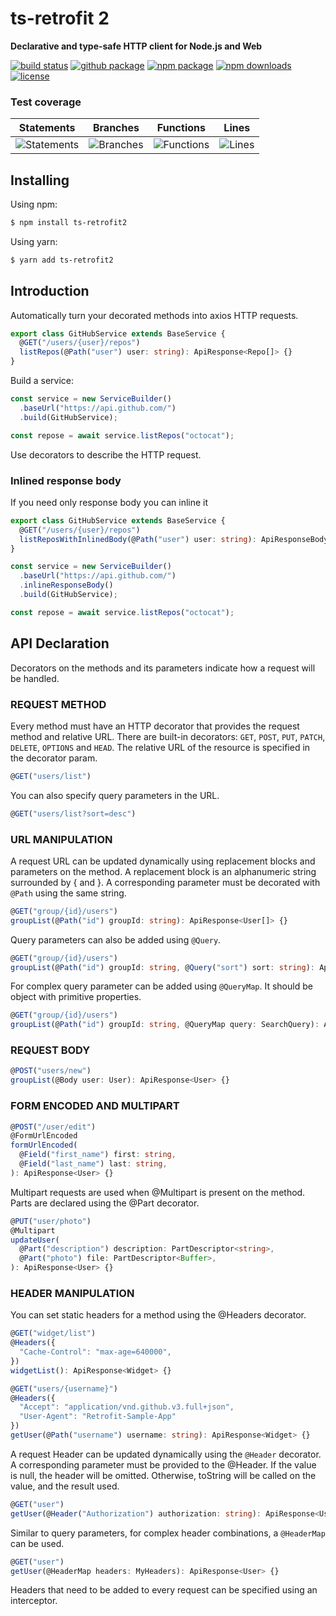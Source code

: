 <h1>ts-retrofit 2</h1>

<p>
    <strong>Declarative and type-safe HTTP client for Node.js and Web</strong>
</p>

<p>
    <a href="https://travis-ci.com/npwork/ts-retrofit2"><img alt="build status" src="https://travis-ci.com/npwork/ts-retrofit2.svg?branch=master"></a>
    <a href="./package.json"><img alt="github package" src="https://img.shields.io/github/package-json/v/npwork/ts-retrofit2"></a>
    <a href="https://www.npmjs.com/package/ts-retrofit2"><img alt="npm package" src="https://img.shields.io/npm/v/ts-retrofit2"></a>
    <a href="https://www.npmjs.com/package/retroxios"><img alt="npm downloads" src="https://img.shields.io/npm/dt/ts-retrofit2"></a>
    <a href="./LICENSE.txt"><img alt="license" src="https://img.shields.io/github/license/tnychn/retroxios"></a>
</p>

### Test coverage

| Statements                  | Branches                | Functions                 | Lines                |
| --------------------------- | ----------------------- | ------------------------- | -------------------- |
| ![Statements](https://img.shields.io/badge/statements-96.15%25-brightgreen.svg) | ![Branches](https://img.shields.io/badge/branches-89.08%25-yellow.svg) | ![Functions](https://img.shields.io/badge/functions-94.22%25-brightgreen.svg) | ![Lines](https://img.shields.io/badge/lines-97.59%25-brightgreen.svg)    |



## Installing

Using npm:

```bash
$ npm install ts-retrofit2
```

Using yarn:

```bash
$ yarn add ts-retrofit2
```

## Introduction
Automatically turn your decorated methods into axios HTTP requests.

```typescript
export class GitHubService extends BaseService {
  @GET("/users/{user}/repos")
  listRepos(@Path("user") user: string): ApiResponse<Repo[]> {}
}
```

Build a service:

```typescript
const service = new ServiceBuilder()
  .baseUrl("https://api.github.com/")
  .build(GitHubService);

const repose = await service.listRepos("octocat");
```

Use decorators to describe the HTTP request.

### Inlined response body
If you need only response body you can inline it
```typescript
export class GitHubService extends BaseService {
  @GET("/users/{user}/repos")
  listReposWithInlinedBody(@Path("user") user: string): ApiResponseBody<Repo[]> {}
}
```

```typescript
const service = new ServiceBuilder()
  .baseUrl("https://api.github.com/")
  .inlineResponseBody()
  .build(GitHubService);

const repose = await service.listRepos("octocat");
```

## API Declaration
Decorators on the methods and its parameters indicate how a request will be handled.

### REQUEST METHOD
Every method must have an HTTP decorator that provides the request method and relative URL. There are built-in decorators: `GET`, `POST`, `PUT`, `PATCH`, `DELETE`, `OPTIONS` and `HEAD`. The relative URL of the resource is specified in the decorator param.

```typescript
@GET("users/list")
```
You can also specify query parameters in the URL.
```typescript
@GET("users/list?sort=desc")
```
### URL MANIPULATION
A request URL can be updated dynamically using replacement blocks and parameters on the method. A replacement block is an alphanumeric string surrounded by { and }. A corresponding parameter must be decorated with `@Path` using the same string.
```typescript
@GET("group/{id}/users")
groupList(@Path("id") groupId: string): ApiResponse<User[]> {}
```

Query parameters can also be added using `@Query`.

```typescript
@GET("group/{id}/users")
groupList(@Path("id") groupId: string, @Query("sort") sort: string): ApiResponse<User[]> {}
```

For complex query parameter can be added using `@QueryMap`. It should be object with primitive properties.

```typescript
@GET("group/{id}/users")
groupList(@Path("id") groupId: string, @QueryMap query: SearchQuery): ApiResponse<User[]> {}
```

### REQUEST BODY
```typescript
@POST("users/new")
groupList(@Body user: User): ApiResponse<User> {}
```

### FORM ENCODED AND MULTIPART
```typescript
@POST("/user/edit")
@FormUrlEncoded
formUrlEncoded(
  @Field("first_name") first: string,
  @Field("last_name") last: string,
): ApiResponse<User> {}
```

Multipart requests are used when @Multipart is present on the method. Parts are declared using the @Part decorator.
```typescript
@PUT("user/photo")
@Multipart
updateUser(
  @Part("description") description: PartDescriptor<string>,
  @Part("photo") file: PartDescriptor<Buffer>,
): ApiResponse<User> {}
```

### HEADER MANIPULATION
You can set static headers for a method using the @Headers decorator.

```typescript
@GET("widget/list")
@Headers({
  "Cache-Control": "max-age=640000",
})
widgetList(): ApiResponse<Widget> {}
```
```typescript
@GET("users/{username}")
@Headers({
  "Accept": "application/vnd.github.v3.full+json",
  "User-Agent": "Retrofit-Sample-App"
})
getUser(@Path("username") username: string): ApiResponse<Widget> {}
```

A request Header can be updated dynamically using the `@Header` decorator. A corresponding parameter must be provided to the @Header. If the value is null, the header will be omitted. Otherwise, toString will be called on the value, and the result used.

```typescript
@GET("user")
getUser(@Header("Authorization") authorization: string): ApiResponse<User> {}
```
Similar to query parameters, for complex header combinations, a `@HeaderMap` can be used.

```typescript
@GET("user")
getUser(@HeaderMap headers: MyHeaders): ApiResponse<User> {}
```
Headers that need to be added to every request can be specified using an interceptor.

